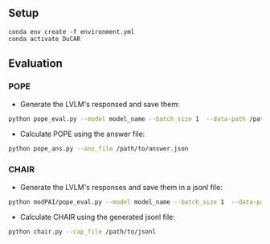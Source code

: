 
## Setup
```
conda env create -f environment.yml
conda activate DuCAR
```

## Evaluation

### POPE

- Generate the LVLM's responsed and save them:

```bash
python pope_eval.py --model model_name --batch_size 1  --data-path /path/to/COCO --pope-type random --use-attn --alpha 0.6 --beta 0.2 --use-cfg --gamma 1.1 --start-layer 2 --end-layer 18 --threshold_p 0.85
```

- Calculate POPE using the answer file:

```bash
python pope_ans.py --ans_file /path/to/answer.json
```

### CHAIR

- Generate the LVLM's responses and save them in a jsonl file:

```bash
python modPAI/pope_eval.py --model model_name --batch_size 1  --data-path /path/to/COCO --pope-type random --use-attn --alpha 0.6 --beta 0.2 --use-cfg --gamma 1.1 --start-layer 2 --end-layer 18 --threshold_p 0.85
```

- Calculate CHAIR using the generated jsonl file:

```bash
python chair.py --cap_file /path/to/jsonl
```
